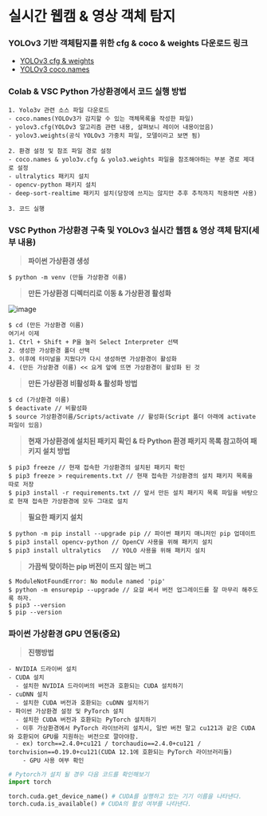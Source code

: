 # 실시간 웹캠 & 영상 객체 탐지

### YOLOv3 기반 객체탐지를 위한 cfg & coco & weights 다운로드 링크

-   [YOLOv3 cfg & weights](https://pjreddie.com/darknet/yolo/#google_vignette)
-   [YOLOv3 coco.names](https://github.com/pjreddie/darknet/tree/master/data)

### Colab & VSC Python 가상환경에서 코드 실행 방법

```
1. Yolo3v 관련 소스 파일 다운로드
- coco.names(YOLOv3가 감지할 수 있는 객체목록을 작성한 파일)
- yolov3.cfg(YOLOv3 알고리즘 관련 내용, 살펴보니 레이어 내용이었음)
- yolov3.weights(공식 YOLOv3 가중치 파일, 모델이라고 보면 됨)

2. 환경 설정 및 참조 파일 경로 설정
- coco.names & yolo3v.cfg & yolo3.weights 파일을 참조해야하는 부분 경로 제대로 설정
- ultralytics 패키지 설치
- opencv-python 패키지 설치
- deep-sort-realtime 패키지 설치(당장에 쓰지는 않지만 추후 추적까지 적용하면 사용)

3. 코드 실행
```

### VSC Python 가상환경 구축 및 YOLOv3 실시간 웹캠 & 영상 객체 탐지(세부 내용)

> **파이썬 가상환경 생성**

```
$ python -m venv (만들 가상환경 이름)
```

> **만든 가상환경 디렉터리로 이동 & 가상환경 활성화**

![image](https://github.com/user-attachments/assets/89cd0545-26ce-4ecd-ae9a-d36db6f3098d)

```
$ cd (만든 가상환경 이름)
여기서 이제
1. Ctrl + Shift + P을 눌러 Select Interpreter 선택
2. 생성한 가상환경 폴더 선택
3. 이후에 터미널을 지웠다가 다시 생성하면 가상환경이 활성화
4. (만든 가상환경 이름) << 요게 앞에 뜨면 가상환경이 활성화 된 것
```

> **만든 가상환경 비활성화 & 활성화 방법**

```
$ cd (가상환경 이름)
$ deactivate // 비활성화
$ source 가상환경이름/Scripts/activate // 활성화(Script 폴더 아래에 activate 파일이 있음)
```

> **현재 가상환경에 설치된 패키지 확인 & 타 Python 환경 패키지 목록 참고하여 패키지 설치 방법**

```
$ pip3 freeze // 현재 접속한 가상환경의 설치된 패키지 확인
$ pip3 freeze > requirements.txt // 현재 접속한 가상환경의 설치 패키지 목록을 따로 저장
$ pip3 install -r requirements.txt // 앞서 만든 설치 패키지 목록 파일을 바탕으로 현재 접속한 가상환경에 모두 그대로 설치
```

> **필요한 패키지 설치**

```
$ python -m pip install --upgrade pip // 파이썬 패키지 매니저인 pip 업데이트
$ pip3 install opencv-python // OpenCV 사용을 위해 패키지 설치
$ pip3 install ultralytics   // YOLO 사용을 위해 패키지 설치
```

> **가끔씩 맞이하는 pip 버전이 뜨지 않는 버그**

```
$ ModuleNotFoundError: No module named 'pip'
$ python -m ensurepip --upgrade // 요걸 써서 버전 업그레이드를 잘 마무리 해주도록 하자.
$ pip3 --version
$ pip --version
```

### 파이썬 가상환경 GPU 연동(중요)

> **진행방법**

```
- NVIDIA 드라이버 설치
- CUDA 설치
  - 설치한 NVIDIA 드라이버의 버전과 호환되는 CUDA 설치하기
- cuDNN 설치
  - 설치한 CUDA 버전과 호환되는 cuDNN 설치하기
- 파이썬 가상환경 설정 및 PyTorch 설치
  - 설치한 CUDA 버전과 호환되는 PyTorch 설치하기
  - 이후 가상환경에서 PyTorch 라이브러리 설치시, 일반 버전 말고 cu121과 같은 CUDA와 호환되어 GPU를 지원하는 버전으로 깔아야함.
  - ex) torch==2.4.0+cu121 / torchaudio==2.4.0+cu121 / torchvision==0.19.0+cu121(CUDA 12.1에 호환되는 PyTorch 라이브러리들)
	- GPU 사용 여부 확인
```

```python
# Pytorch가 설치 될 경우 다음 코드를 확인해보기
import torch

torch.cuda.get_device_name() # CUDA를 실행하고 있는 기기 이름을 나타낸다.
torch.cuda.is_available() # CUDA의 활성 여부를 나타낸다.
```
